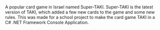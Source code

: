 A popular card game in Israel named Super-TAKI.
Super-TAKI is the latest version of TAKI, which added a few new cards to the game and some new rules.
This was made for a school project to make the card game TAKI in a C# .NET Framework Console Application.
